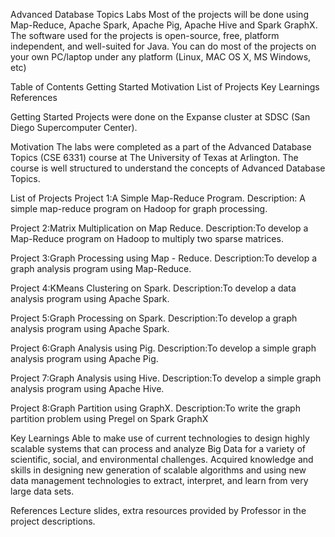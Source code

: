 Advanced Database Topics Labs
Most of the projects will be done using  Map-Reduce, Apache Spark, Apache Pig, Apache Hive and Spark GraphX.
The software used for the projects is open-source, free, platform independent, and well-suited for Java. 
You can do most of the projects on your own PC/laptop under any platform (Linux, MAC OS X, MS Windows, etc)

Table of Contents
Getting Started
Motivation
List of Projects
Key Learnings
References

Getting Started
Projects were done on the Expanse cluster at SDSC (San Diego Supercomputer Center).

Motivation
The labs were completed as a part of the Advanced Database Topics (CSE 6331) course at The University of Texas at Arlington. The course is well structured to understand the concepts of Advanced Database Topics.

List of Projects
Project 1:A Simple Map-Reduce Program. 
Description: A simple map-reduce program on Hadoop for graph processing.
	
Project 2:Matrix Multiplication on Map Reduce.
Description:To develop a Map-Reduce program on Hadoop to multiply two sparse matrices.

Project 3:Graph Processing using Map - Reduce.
Description:To develop a graph analysis program using Map-Reduce.

Project 4:KMeans Clustering on Spark.
Description:To develop a data analysis program using Apache Spark.

Project 5:Graph Processing on Spark.
Description:To develop a graph analysis program using Apache Spark.

Project 6:Graph Analysis using Pig.
Description:To develop a simple graph analysis program using Apache Pig.

Project 7:Graph Analysis using Hive.
Description:To develop a simple graph analysis program using Apache Hive.

Project 8:Graph Partition using GraphX.
Description:To write the graph partition problem using Pregel on Spark GraphX

Key Learnings
Able to make use of current technologies to design highly scalable systems that can process and analyze Big Data for a variety of scientific, social, and
environmental challenges.
Acquired knowledge and skills in designing new generation of scalable algorithms and using new data management technologies to extract, interpret, and learn from very large data sets.

References
Lecture slides, extra resources provided by Professor in the project descriptions.
